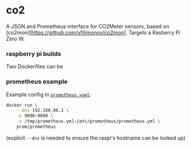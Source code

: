 co2
===

A JSON and Prometheus interface for CO2Meter sensors, based on
[co2mon][https://github.com/vfilimonov/co2mon]. Targets a Rasberry Pi Zero W.


### raspberry pi builds

Two Dockerfiles can be 


### prometheus example

Example config in [`prometheus.yaml`](./prometheus.yaml):

```bash
docker run \
    --dns 192.168.86.1 \
    -p 9090:9090 \
    -v /tmp/prometheus.yml:/etc/prometheus/prometheus.yml \
    prom/prometheus
```

(explicit `--dns` is needed to ensure the raspi's hostname can be looked up)
